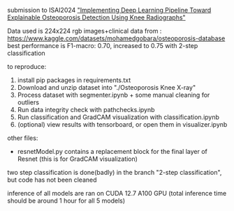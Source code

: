 submission to ISAI2024 ["Implementing Deep Learning Pipeline Toward Explainable Osteoporosis Detection Using Knee Radiographs"](https://ieeexplore.ieee.org/document/10799234)

Data used is 224x224 rgb images+clinical data from : https://www.kaggle.com/datasets/mohamedgobara/osteoporosis-database  
best performance is F1-macro: 0.70, increased to 0.75 with 2-step classification 

to reproduce:  
1. install pip packages in requirements.txt
2. Download and unzip dataset into "./Osteoporosis Knee X-ray"
3. Process dataset with segmenter.ipynb + some manual cleaning for outliers  
4. Run data integrity check with pathchecks.ipynb  
5. Run classification and GradCAM visualization with classification.ipynb  
6. (optional) view results with tensorboard, or open them in visualizer.ipynb


other files:  
- resnetModel.py contains a replacement block for the final layer of Resnet (this is for GradCAM visualization)

  
two step classification is done(badly) in the branch "2-step classification", but code has not been cleaned

inference of all models are ran on CUDA 12.7 A100 GPU (total inference time should be around 1 hour for all 5 models)
